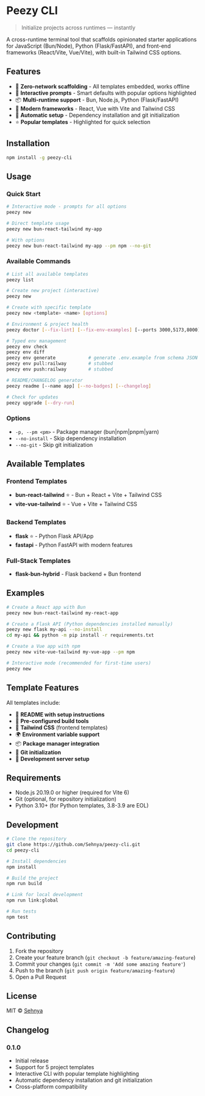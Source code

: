 # Peezy CLI

> Initialize projects across runtimes — instantly

A cross-runtime terminal tool that scaffolds opinionated starter applications for JavaScript (Bun/Node), Python (Flask/FastAPI), and front-end frameworks (React/Vite, Vue/Vite), with built-in Tailwind CSS options.

## Features

- 🚀 **Zero-network scaffolding** - All templates embedded, works offline
- 🎯 **Interactive prompts** - Smart defaults with popular options highlighted
- 📦 **Multi-runtime support** - Bun, Node.js, Python (Flask/FastAPI)
- 🎨 **Modern frameworks** - React, Vue with Vite and Tailwind CSS
- 🔧 **Automatic setup** - Dependency installation and git initialization
- ⭐ **Popular templates** - Highlighted for quick selection

## Installation

```bash
npm install -g peezy-cli
```

## Usage

### Quick Start

```bash
# Interactive mode - prompts for all options
peezy new

# Direct template usage
peezy new bun-react-tailwind my-app

# With options
peezy new bun-react-tailwind my-app --pm npm --no-git
```

### Available Commands

```bash
# List all available templates
peezy list

# Create new project (interactive)
peezy new

# Create with specific template
peezy new <template> <name> [options]

# Environment & project health
peezy doctor [--fix-lint] [--fix-env-examples] [--ports 3000,5173,8000]

# Typed env management
peezy env check
peezy env diff
peezy env generate            # generate .env.example from schema JSON
peezy env pull:railway        # stubbed
peezy env push:railway        # stubbed

# README/CHANGELOG generator
peezy readme [--name app] [--no-badges] [--changelog]

# Check for updates
peezy upgrade [--dry-run]
```

### Options

- `-p, --pm <pm>` - Package manager (bun|npm|pnpm|yarn)
- `--no-install` - Skip dependency installation
- `--no-git` - Skip git initialization

## Available Templates

### Frontend Templates

- **bun-react-tailwind** ⭐ - Bun + React + Vite + Tailwind CSS
- **vite-vue-tailwind** ⭐ - Vue + Vite + Tailwind CSS

### Backend Templates

- **flask** ⭐ - Python Flask API/App
- **fastapi** - Python FastAPI with modern features

### Full-Stack Templates

- **flask-bun-hybrid** - Flask backend + Bun frontend

## Examples

```bash
# Create a React app with Bun
peezy new bun-react-tailwind my-react-app

# Create a Flask API (Python dependencies installed manually)
peezy new flask my-api --no-install
cd my-api && python -m pip install -r requirements.txt

# Create a Vue app with npm
peezy new vite-vue-tailwind my-vue-app --pm npm

# Interactive mode (recommended for first-time users)
peezy new
```

## Template Features

All templates include:

- 📝 **README with setup instructions**
- 🔧 **Pre-configured build tools**
- 🎨 **Tailwind CSS** (frontend templates)
- 🌍 **Environment variable support**
- 📦 **Package manager integration**
- 🔄 **Git initialization**
- 🧪 **Development server setup**

## Requirements

- Node.js 20.19.0 or higher (required for Vite 6)
- Git (optional, for repository initialization)
- Python 3.10+ (for Python templates, 3.8-3.9 are EOL)

## Development

```bash
# Clone the repository
git clone https://github.com/Sehnya/peezy-cli.git
cd peezy-cli

# Install dependencies
npm install

# Build the project
npm run build

# Link for local development
npm run link:global

# Run tests
npm test
```

## Contributing

1. Fork the repository
2. Create your feature branch (`git checkout -b feature/amazing-feature`)
3. Commit your changes (`git commit -m 'Add some amazing feature'`)
4. Push to the branch (`git push origin feature/amazing-feature`)
5. Open a Pull Request

## License

MIT © [Sehnya](https://github.com/Sehnya)

## Changelog

### 0.1.0

- Initial release
- Support for 5 project templates
- Interactive CLI with popular template highlighting
- Automatic dependency installation and git initialization
- Cross-platform compatibility
